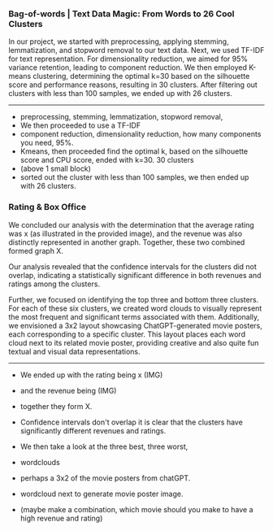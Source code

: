 ### Bag-of-words | Text Data Magic: From Words to 26 Cool Clusters

In our project, we started with preprocessing, applying stemming, lemmatization, and stopword removal to our text data. Next, we used TF-IDF for text representation. For dimensionality reduction, we aimed for 95% variance retention, leading to component reduction. We then employed K-means clustering, determining the optimal k=30 based on the silhouette score and performance reasons, resulting in 30 clusters. After filtering out clusters with less than 100 samples, we ended up with 26 clusters.


-------
- preprocessing, stemming, lemmatization, stopword removal, 
- We then proceeded to use a TF-IDF
- component reduction, dimensionality reduction, how many components you need, 95%.
- Kmeans, then proceeded find the optimal k, based on the silhouette score and CPU score, ended with k=30. 30 clusters
- (above 1 small block)
- sorted out the cluster with less than 100 samples, we then ended up with 26 clusters.

### Rating & Box Office
We concluded our analysis with the determination that the average rating was x (as illustrated in the provided image), and the revenue was also distinctly represented in another graph. Together, these two combined formed graph X.

Our analysis revealed that the confidence intervals for the clusters did not overlap, indicating a statistically significant difference in both revenues and ratings among the clusters.

Further, we focused on identifying the top three and bottom three clusters. For each of these six clusters, we created word clouds to visually represent the most frequent and significant terms associated with them. Additionally, we envisioned a 3x2 layout showcasing ChatGPT-generated movie posters, each corresponding to a specific cluster. This layout places each word cloud next to its related movie poster, providing creative and also quite fun textual and visual data representations.


-------
- We ended up with the rating being x (IMG)
- and the revenue being (IMG)
- together they form X.

- Confidence intervals don't overlap it is clear that the clusters have significantly different revenues and ratings.

- We then take a look at the three best, three worst, 
- wordclouds
- perhaps a 3x2 of the movie posters from chatGPT.
- wordcloud next to generate movie poster image.

- (maybe make a combination, which movie should you make to have a high revenue and rating)
